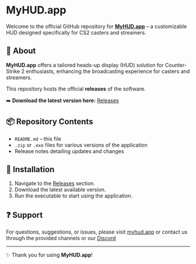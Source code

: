# MyHUD.app

Welcome to the official GitHub repository for **[MyHUD.app](https://myhud.app)** – a customizable HUD designed specifically for CS2 casters and streamers.

## 🚀 About

**MyHUD.app** offers a tailored heads-up display (HUD) solution for Counter-Strike 2 enthusiasts, enhancing the broadcasting experience for casters and streamers.

This repository hosts the official **releases** of the software.

➡️ **Download the latest version here:** [Releases](https://github.com/WhySimply/myhud-release/releases)

## 📦 Repository Contents

- `README.md` – this file
- `.zip` or `.exe` files for various versions of the application
- Release notes detailing updates and changes

## 🧰 Installation

1. Navigate to the [Releases](https://github.com/WhySimply/myhud-release/releases) section.
2. Download the latest available version.
3. Run the executable to start using the application.

## ❓ Support

For questions, suggestions, or issues, please visit [myhud.app](https://myhud.app) or contact us through the provided channels or our [Discord](https://discord.gg/qGtq2W3wwM)

---

✨ Thank you for using **MyHUD.app**!
